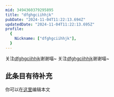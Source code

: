 ```yaml
---
mid: 3494360379295895
title: "dfghgciihhjk"
pubDate: "2024-11-04T11:22:13.694Z"
updatedDate: "2024-11-04T11:22:13.695Z"
profile:
  {
    Nickname: ["dfghgciihhjk"],
  }
---
```


关注[dfghgciihhjk](https://space.bilibili.com/3494360379295895)谢谢喵~ 关注[dfghgciihhjk](https://space.bilibili.com/3494360379295895)谢谢喵~

## 此条目有待补充
你可以在[这里](https://github.com/Yuhanawa/VTuber.ICU/edit/master/src/content/v/dfghgciihhjk/index.md)编辑本文
